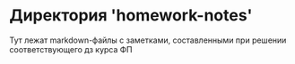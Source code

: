 # Директория 'homework-notes'

Тут лежат markdown-файлы с заметками, составленными при решении соответствующего дз курса ФП

